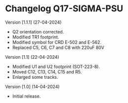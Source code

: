 # Changelog Q17-SIGMA-PSU

Version [1.1.1] (27-04-2024)

- Q2 orientation corrected.
- Modified TR1 footprint.
- Modified symbol for CRD E-502 and E-562.
- Replaced C5, C6, C7 and C8 with 220uF 80V

Version [1.1] (22-04-2024)

- Modified U1 and U2 footprint (SOT-223-8).
- Moved C12, C13, C14, C15 and R5.
- Enlarged some tracks.

Version [1.0] (14-04-2024)

- Initial release.
